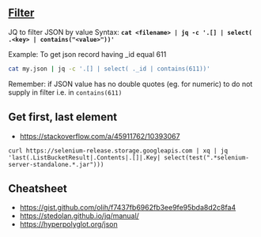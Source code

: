 ## [Filter](https://gist.github.com/ipbastola/2c955d8bf2e96f9b1077b15f995bdae3)

JQ to filter JSON by value
Syntax: <strong>`cat <filename> | jq -c '.[] | select( .<key> | contains("<value>"))'`</strong>

Example: To get json record having _id equal 611
```bash
cat my.json | jq -c '.[] | select( ._id | contains(611))'
```
Remember: if JSON value has no double quotes (eg. for numeric) to do not supply in filter i.e. in `contains(611)`

## Get first, last element
- https://stackoverflow.com/a/45911762/10393067
```shell script
curl https://selenium-release.storage.googleapis.com | xq | jq 'last(.ListBucketResult|.Contents|.[]|.Key| select(test(".*selenium-server-standalone.*.jar")))
```

## Cheatsheet

- https://gist.github.com/olih/f7437fb6962fb3ee9fe95bda8d2c8fa4
- https://stedolan.github.io/jq/manual/
- https://hyperpolyglot.org/json